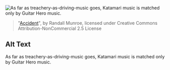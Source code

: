 ![As far as treachery-as-driving-music goes, Katamari music is matched only by Guitar Hero music.](https://imgs.xkcd.com/comics/accident.png)
> "[Accident](https://xkcd.com/161/)", by Randall Munroe, licensed under Creative Commons Attribution-NonCommercial 2.5 License

## Alt Text
As far as treachery-as-driving-music goes, Katamari music is matched only by Guitar Hero music.
